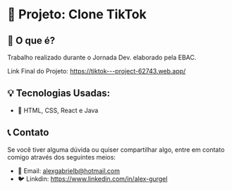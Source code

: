 # 🚀 Projeto: Clone TikTok

## 📜 O que é?
Trabalho realizado durante o Jornada Dev. elaborado pela EBAC.

Link Final do Projeto: https://tiktok---project-62743.web.app/

## 💡 Tecnologias Usadas:

- 💪 HTML, CSS, React e Java

## 📞 Contato
Se você tiver alguma dúvida ou quiser compartilhar algo, entre em contato comigo através dos seguintes meios:

- 📧 Email: alexgabrielb@hotmail.com
- 🐦 Linkdin: https://www.linkedin.com/in/alex-gurgel

